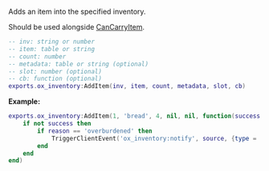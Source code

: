 Adds an item into the specified inventory.

Should be used alongside [CanCarryItem](./CanCarryItem.md).

```lua
-- inv: string or number
-- item: table or string
-- count: number
-- metadata: table or string (optional)
-- slot: number (optional)
-- cb: function (optional)
exports.ox_inventory:AddItem(inv, item, count, metadata, slot, cb)
```

**Example:**
```lua
exports.ox_inventory:AddItem(1, 'bread', 4, nil, nil, function(success, reason)
    if not success then
        if reason == 'overburdened' then
            TriggerClientEvent('ox_inventory:notify', source, {type = 'error', text = shared.locale('cannot_carry', count, data.label), duration = 2500})
        end
    end
end)
```